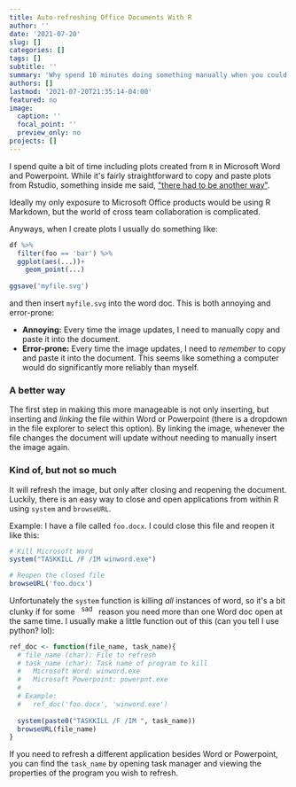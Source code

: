 ```yaml
---
title: Auto-refreshing Office Documents With R
author: ''
date: '2021-07-20'
slug: []
categories: []
tags: []
subtitle: ''
summary: 'Why spend 10 minutes doing something manually when you could spend 1 hour automating it?'
authors: []
lastmod: '2021-07-20T21:35:14-04:00'
featured: no
image:
  caption: ''
  focal_point: ''
  preview_only: no
projects: []
---
```


I spend quite a bit of time including plots created from `R` in Microsoft Word and Powerpoint. While it's fairly straightforward to copy and paste plots from Rstudio, something inside me said, ["there had to be another way"](https://www.youtube.com/watch?v=AeSjt7cqq-k).

Ideally my only exposure to Microsoft Office products would be using R Markdown, but the world of cross team collaboration is complicated.

Anyways, when I create plots I usually do something like:

```r
df %>% 
  filter(foo == 'bar') %>% 
  ggplot(aes(...))+
    geom_point(...)
    
ggsave('myfile.svg')
```

and then insert `myfile.svg` into the word doc. This is both annoying and error-prone:

- **Annoying:** Every time the image updates, I need to manually copy and paste it into the document. 
- **Error-prone:** Every time the image updates, I need to _remember_ to copy and paste it into the document. This seems like something a computer would do significantly more reliably than myself.

### A better way

The first step in making this more manageable is not only inserting, but inserting and _linking_ the file within Word or Powerpoint (there is a dropdown in the file explorer to select this option). By linking the image, whenever the file changes the document will update without needing to manually insert the image again.

### Kind of, but not so much

It will refresh the image, but only after closing and reopening the document. Luckily, there is an easy way to close and open applications from within R using `system` and `browseURL`. 

Example: I have a file called `foo.docx`. I could close this file and reopen it like this:

```r
# Kill Microsoft Word
system("TASKKILL /F /IM winword.exe")

# Reopen the closed file
browseURL('foo.docx')
```

Unfortunately the `system` function is killing _all_ instances of word, so it's a bit clunky if for some &nbsp; <sup> sad </sup> &nbsp; reason you need more than one Word doc open at the same time. I usually make a little function out of this (can you tell I use python? lol):

```r
ref_doc <- function(file_name, task_name){
  # file_name (char): File to refresh
  # task_name (char): Task name of program to kill
  #   Microsoft Word: winword.exe
  #   Microsoft Powerpoint: powerpnt.exe
  #
  # Example:
  #   ref_doc('foo.docx', 'winword.exe')
  
  system(paste0("TASKKILL /F /IM ", task_name))
  browseURL(file_name)
}
```

If you need to refresh a different application besides Word or Powerpoint, you can find the `task_name` by opening task manager and viewing the properties of the program you wish to refresh.